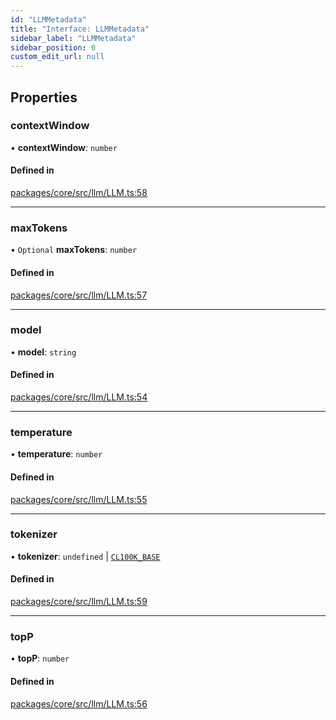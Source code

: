 ```yaml
---
id: "LLMMetadata"
title: "Interface: LLMMetadata"
sidebar_label: "LLMMetadata"
sidebar_position: 0
custom_edit_url: null
---
```


## Properties

### contextWindow

• **contextWindow**: `number`

#### Defined in

[packages/core/src/llm/LLM.ts:58](https://github.com/run-llama/LlamaIndexTS/blob/f0be933/packages/core/src/llm/LLM.ts#L58)

---

### maxTokens

• `Optional` **maxTokens**: `number`

#### Defined in

[packages/core/src/llm/LLM.ts:57](https://github.com/run-llama/LlamaIndexTS/blob/f0be933/packages/core/src/llm/LLM.ts#L57)

---

### model

• **model**: `string`

#### Defined in

[packages/core/src/llm/LLM.ts:54](https://github.com/run-llama/LlamaIndexTS/blob/f0be933/packages/core/src/llm/LLM.ts#L54)

---

### temperature

• **temperature**: `number`

#### Defined in

[packages/core/src/llm/LLM.ts:55](https://github.com/run-llama/LlamaIndexTS/blob/f0be933/packages/core/src/llm/LLM.ts#L55)

---

### tokenizer

• **tokenizer**: `undefined` \| [`CL100K_BASE`](../enums/Tokenizers.md#cl100k_base)

#### Defined in

[packages/core/src/llm/LLM.ts:59](https://github.com/run-llama/LlamaIndexTS/blob/f0be933/packages/core/src/llm/LLM.ts#L59)

---

### topP

• **topP**: `number`

#### Defined in

[packages/core/src/llm/LLM.ts:56](https://github.com/run-llama/LlamaIndexTS/blob/f0be933/packages/core/src/llm/LLM.ts#L56)
